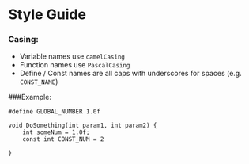 # Style Guide

### Casing:
* Variable names use `camelCasing`
* Function names use `PascalCasing`
* Define / Const names are all caps with underscores for spaces (e.g. `CONST_NAME`)

###Example:
```
#define GLOBAL_NUMBER 1.0f

void DoSomething(int param1, int param2) {
	int someNum = 1.0f;
	const int CONST_NUM = 2

}
```